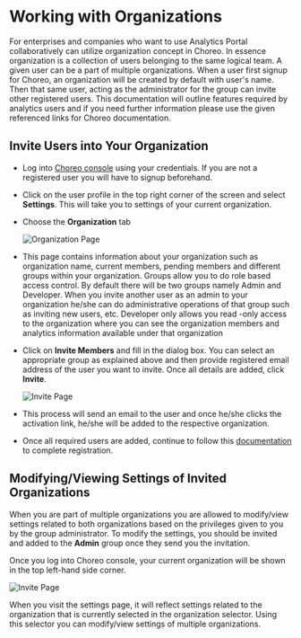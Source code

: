 # Working with Organizations

For enterprises and companies who want to use Analytics Portal collaboratively can utilize organization
 concept in Choreo. In essence organization is a collection of users belonging to the same logical team. A given user
  can be a part of multiple organizations. When a user first signup for Choreo, an organization will be created by
   default with user's name. Then that same user, acting as the administrator for the group can invite other
    registered users. This documentation will outline features required by analytics users and if you need further
     information please use the given referenced links for Choreo documentation.

## Invite Users into Your Organization
    
- Log into [Choreo console](https://console.choreo.dev/login/) using your credentials. If you are not a registered user you will have to signup
 beforehand. 
- Click on the user profile in the top right corner of the screen and select **Settings**. This will take you to
 settings of your current organization.
- Choose the **Organization** tab

  ![Organization Page]({{base_path}}/assets/img/observe/organization-page.png)

- This page contains information about your organization such as organization name, current members, pending members
 and different groups within your organization. Groups allow you to do role based access control. By default there
  will be two groups namely Admin and Developer. When you invite another user as an admin to your organization he/she
   can do administrative operations of that group such as inviting new users, etc. Developer only allows you read
   -only access to the organization where you can see the organization members and analytics information available
    under that organization
- Click on **Invite Members** and fill in the dialog box. You can select an appropriate group as explained above and
 then provide registered email address of the user you want to invite. Once all details are added, click **Invite**.

  ![Invite Page]({{base_path}}/assets/img/observe/invite-dialogue-box.png)

- This process will send an email to the user and once he/she clicks the activation link, he/she will be added to the
 respective organization.
- Once all required users are added, continue to follow this [documentation]({{base_path}}/observe/api-manager-analytics/configure-analytics/register-for-analytics)  
to complete registration.

## Modifying/Viewing Settings of Invited Organizations
When you are part of multiple organizations you are allowed to modify/view settings related to both
 organizations based on the privileges given to you by the group administrator. To modify the settings, you should be invited and added
  to the **Admin** group once they send you the invitation. 
  
Once you log into Choreo console, your current organization will be shown in the top left-hand side corner. 

![Invite Page]({{base_path}}/assets/img/observe/organization-selector.png)

When you visit the settings page, it will reflect settings related to the organization that is currently selected in
  the organization selector. Using this selector you can modify/view settings of multiple organizations.
